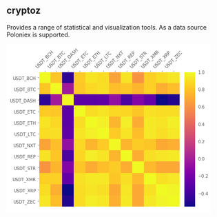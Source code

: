 ## cryptoz

Provides a range of statistical and visualization tools. As a data source Poloniex is supported.

![corr-matrix](corr-matrix.png)
